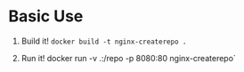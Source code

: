 Basic Use
===

1. Build it!
`docker build -t nginx-createrepo .`

1. Run it!
docker run -v .:/repo -p 8080:80 nginx-createrepo`

